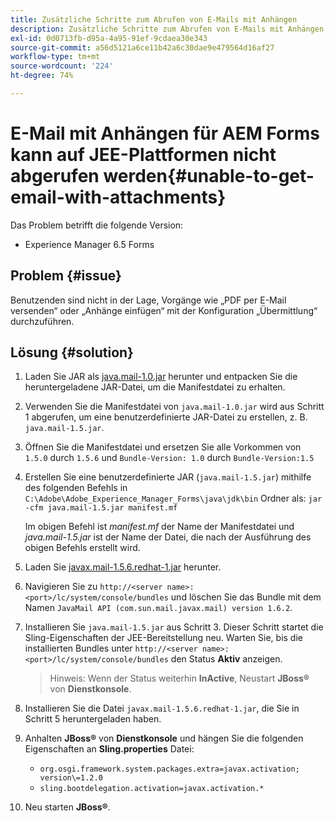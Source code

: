 ```yaml
---
title: Zusätzliche Schritte zum Abrufen von E-Mails mit Anhängen
description: Zusätzliche Schritte zum Abrufen von E-Mails mit Anhängen
exl-id: 0d0713fb-d95a-4a95-91ef-9cdaea30e343
source-git-commit: a56d5121a6ce11b42a6c30dae9e479564d16af27
workflow-type: tm+mt
source-wordcount: '224'
ht-degree: 74%

---
```


# E-Mail mit Anhängen für AEM Forms kann auf JEE-Plattformen nicht abgerufen werden{#unable-to-get-email-with-attachments}

Das Problem betrifft die folgende Version:
* Experience Manager 6.5 Forms

## Problem {#issue}

Benutzenden sind nicht in der Lage, Vorgänge wie „PDF per E-Mail versenden“ oder „Anhänge einfügen“ mit der Konfiguration „Übermittlung“ durchzuführen.

## Lösung {#solution}

1. Laden Sie JAR als [java.mail-1.0.jar](/help/forms/using/java.mail-1.0.jar) herunter und entpacken Sie die heruntergeladene JAR-Datei, um die Manifestdatei zu erhalten.

1. Verwenden Sie die Manifestdatei von `java.mail-1.0.jar` wird aus Schritt 1 abgerufen, um eine benutzerdefinierte JAR-Datei zu erstellen, z. B. `java.mail-1.5.jar`.

1. Öffnen Sie die Manifestdatei und ersetzen Sie alle Vorkommen von `1.5.0` durch `1.5.6` und `Bundle-Version: 1.0` durch `Bundle-Version:1.5`

1. Erstellen Sie eine benutzerdefinierte JAR (`java.mail-1.5.jar`) mithilfe des folgenden Befehls in `C:\Adobe\Adobe_Experience_Manager_Forms\java\jdk\bin` Ordner als:
   `jar -cfm java.mail-1.5.jar manifest.mf`

   Im obigen Befehl ist *manifest.mf* der Name der Manifestdatei und *java.mail-1.5.jar* ist der Name der Datei, die nach der Ausführung des obigen Befehls erstellt wird.

1. Laden Sie [javax.mail-1.5.6.redhat-1.jar](https://mvnrepository.com/artifact/com.sun.mail/javax.mail/1.5.6.redhat-1) herunter.

1. Navigieren Sie zu `http://<server name>:<port>/lc/system/console/bundles` und löschen Sie das Bundle mit dem Namen `JavaMail API (com.sun.mail.javax.mail) version 1.6.2`.

1. Installieren Sie `java.mail-1.5.jar` aus Schritt 3. Dieser Schritt startet die Sling-Eigenschaften der JEE-Bereitstellung neu. Warten Sie, bis die installierten Bundles unter `http://<server name>:<port>/lc/system/console/bundles` den Status **Aktiv** anzeigen.

   >Hinweis: Wenn der Status weiterhin **InActive**, Neustart   **JBoss®** von **Dienstkonsole**.


1. Installieren Sie die Datei `javax.mail-1.5.6.redhat-1.jar`, die Sie in Schritt 5 heruntergeladen haben.

1. Anhalten **JBoss®** von **Dienstkonsole** und hängen Sie die folgenden Eigenschaften an **Sling.properties** Datei:
   * `org.osgi.framework.system.packages.extra=javax.activation; version\=1.2.0`
   * `sling.bootdelegation.activation=javax.activation.*`

1. Neu starten **JBoss®**.
